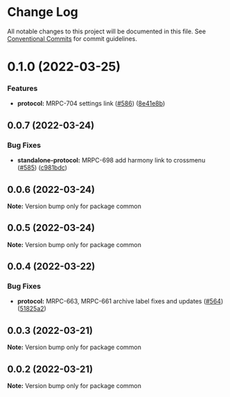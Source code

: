 # Change Log

All notable changes to this project will be documented in this file.
See [Conventional Commits](https://conventionalcommits.org) for commit guidelines.

# 0.1.0 (2022-03-25)


### Features

* **protocol:** MRPC-704 settings link ([#586](https://github.com/Ankr-network/ankr-web/issues/586)) ([8e41e8b](https://github.com/Ankr-network/ankr-web/commit/8e41e8bde7bc77fe8850b5db82740ee61bfe3dd6))





## 0.0.7 (2022-03-24)


### Bug Fixes

* **standalone-protocol:** MRPC-698 add harmony link to crossmenu ([#585](https://github.com/Ankr-network/ankr-web/issues/585)) ([c981bdc](https://github.com/Ankr-network/ankr-web/commit/c981bdc8b299b27040fd01b4bd82d2baf2eba1fb))





## 0.0.6 (2022-03-24)

**Note:** Version bump only for package common





## 0.0.5 (2022-03-24)

**Note:** Version bump only for package common





## 0.0.4 (2022-03-22)


### Bug Fixes

* **protocol:** MRPC-663, MRPC-661 archive label fixes and updates ([#564](https://github.com/Ankr-network/ankr-web/issues/564)) ([51825a2](https://github.com/Ankr-network/ankr-web/commit/51825a22fe08cf403ff8f3d8833f98bba5cead19))





## 0.0.3 (2022-03-21)

**Note:** Version bump only for package common





## 0.0.2 (2022-03-21)

**Note:** Version bump only for package common
